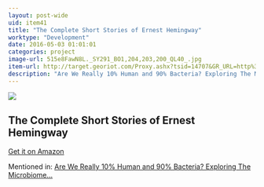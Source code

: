 ```yaml
---
layout: post-wide
uid: item41
title: "The Complete Short Stories of Ernest Hemingway"
worktype: "Development"
date: 2016-05-03 01:01:01
categories: project
image-url: 515e8FawN8L._SY291_BO1,204,203,200_QL40_.jpg
item-url: http://target.georiot.com/Proxy.ashx?tsid=14707&GR_URL=http%3A%2F%2Fwww.amazon.com%2FComplete-Short-Stories-Ernest-Hemingway%2Fdp%2F0684843323%2F
description: "Are We Really 10% Human and 90% Bacteria? Exploring The Microbiome…"
---
```

<a href="http://target.georiot.com/Proxy.ashx?tsid=14707&GR_URL=http%3A%2F%2Fwww.amazon.com%2FComplete-Short-Stories-Ernest-Hemingway%2Fdp%2F0684843323%2F" target="blank"><img src="../../../../img/thumbs/515e8FawN8L._SY291_BO1,204,203,200_QL40_.jpg" class="prod-img"></a>
<h2>The Complete Short Stories of Ernest Hemingway</h2>
<p><a href="http://target.georiot.com/Proxy.ashx?tsid=14707&GR_URL=http%3A%2F%2Fwww.amazon.com%2FComplete-Short-Stories-Ernest-Hemingway%2Fdp%2F0684843323%2F" target="blank">Get it on Amazon</a><p>
<p>Mentioned in: <a href="http://fourhourworkweek.com/2015/01/10/microbiome/" target="blank">Are We Really 10% Human and 90% Bacteria? Exploring The Microbiome…</a></p>
